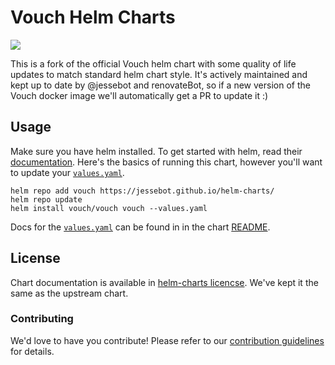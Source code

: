 # Vouch Helm Charts
<a href="https://github.com/jessebot/vouch-helm-chart/releases"><img src="https://img.shields.io/github/v/release/jessebot/vouch-helm-chart?style=plastic&labelColor=blue&color=green&logo=GitHub&logoColor=white"></a>

This is a fork of the official Vouch helm chart with some quality of life updates to match standard helm chart style. It's actively maintained and kept up to date by @jessebot and renovateBot, so if a new version of the Vouch docker image we'll automatically get a PR to update it :)

## Usage

Make sure you have helm installed. To get started with helm, read their [documentation](https://helm.sh/docs/).
Here's the basics of running this chart, however you'll want to update your [`values.yaml`](./charts/vouch/values.yaml).

```console
helm repo add vouch https://jessebot.github.io/helm-charts/
helm repo update
helm install vouch/vouch vouch --values.yaml
```

Docs for the [`values.yaml`](./charts/vouch/values.yaml) can be found in in the chart [README](./charts/vouch/README.md).

## License
Chart documentation is available in [helm-charts licencse](./LICENSE). We've kept it the same as the upstream chart.

### Contributing
We'd love to have you contribute! Please refer to our [contribution guidelines](./CONTRIBUTING.md) for details.
